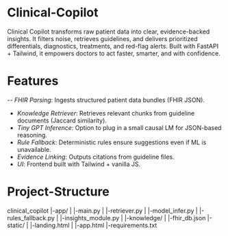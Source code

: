 # Clinical-Copilot
Clinical Copilot transforms raw patient data into clear, evidence-backed insights. It filters noise, retrieves guidelines, and delivers prioritized differentials, diagnostics, treatments, and red-flag alerts. Built with FastAPI + Tailwind, it empowers doctors to act faster, smarter, and with confidence.

# Features
-- *FHIR Parsing*: Ingests structured patient data bundles (FHIR JSON).  
- *Knowledge Retriever*: Retrieves relevant chunks from guideline documents (Jaccard similarity).  
- *Tiny GPT Inference*: Option to plug in a small causal LM for JSON-based reasoning.  
- *Rule Fallback*: Deterministic rules ensure suggestions even if ML is unavailable.  
- *Evidence Linking*: Outputs citations from guideline files.
- *UI*: Frontend built with Tailwind + vanilla JS.

# Project-Structure
clinical_copilot
|-app/
| |-main.py
| |-retriever.py
| |-model_infer.py
| |-rules_fallback.py
| |-insights_module.py
| |-knowledge/
|
|-fhir_db.json
|-static/
| |-landing.html
| |-app.html
|-requirements.txt
